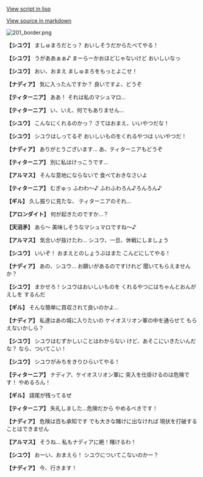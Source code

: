 [View script in lisp](../scripts/100402031.txt)

[View source in markdown](100402031.md)

![201_border.png](../images/backgrounds/201_border.png)

**【シユウ】**
ましゅまろだとっ？
おいしそうだからたべてやる！

**【シユウ】**
うがああぁぁ♪
まーらーかおほどじゃないけど
おいしいなっ

**【シユウ】**
おい、おまえ
ましゅまろをもっとよこせ！

**【ナディア】**
気に入ったんですか？
良いですよ、どうぞ

**【ティターニア】**
ああ！
それは私のマシュマロ…

**【ティターニア】**
い、いえ、何でもありません…

**【シユウ】**
こんなにくれるのかっ？
さてはおまえ、いいやつだな！

**【シユウ】**
シユウはしってるぞ
おいしいものをくれるやつは
いいやつだ！

**【ナディア】**
ありがとうございます…
あ、ティターニアもどうぞ

**【ティターニア】**
別に私はけっこうです…

**【アルマス】**
そんな意地にならないで
食べておきなさいよ

**【ティターニア】**
むぎゅっ
ふわわ～♪
ふわふわろん♪ろんろん♪

**【ギル】**
久し振りに見たな、
ティターニアのそれ…

**【アロンダイト】**
何が起きたのですか…？

**【天沼矛】**
あら～
美味しそうなマシュマロですね～♪

**【アルマス】**
気合いが抜けたわ…
シユウ、一旦、休戦にしましょう

**【シユウ】**
いいぞ！
おまえとのしょうぶはまた
こんどにしてやる！

**【ナディア】**
あの、シユウ…
お願いがあるのですけれど
聞いてもらえませんか？

**【シユウ】**
まかせろ！シユウはおいしいものを
くれるやつにはちゃんとおんがえしを
するんだ

**【ギル】**
そんな簡単に買収されて良いのかよ…

**【ナディア】**
私達はあの城に入りたいの
ケイオスリオン軍の中を通らせて
もらえないかしら？

**【シユウ】**
シユウはむずかしいことはわからない
けど、あそこにいきたいんだな？
なら、ついてこい！

**【シユウ】**
シユウがみちをきりひらいてやる！

**【ティターニア】**
ナディア、ケイオスリオン軍に
突入を仕掛けるのは危険です！
やめるろん！

**【ギル】**
語尾が残ってるぜ

**【ティターニア】**
失礼しました…危険だから
やめるべきです！

**【ナディア】**
危険は百も承知です
でも大きな賭けに出なければ
現状を打破することはできません

**【アルマス】**
そうね…
私もナディアに絶！賭けるわ！

**【シユウ】**
おーい、おまえら！
シユウについてこないのかー？

**【ナディア】**
今、行きます！
